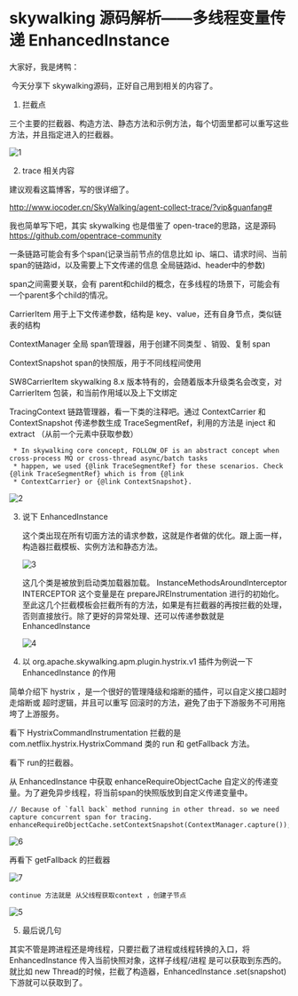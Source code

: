 # skywalking 源码解析——多线程变量传递 EnhancedInstance

大家好，我是烤鸭：

​	今天分享下 skywalking源码，正好自己用到相关的内容了。

1.  拦截点

   三个主要的拦截器、构造方法、静态方法和示例方法，每个切面里都可以重写这些方法，并且指定进入的拦截器。

   ![1](E:\my\blog\skywalking\源码\1.png)

2.  trace 相关内容

   建议观看这篇博客，写的很详细了。

   http://www.iocoder.cn/SkyWalking/agent-collect-trace/?vip&guanfang#

   我也简单写下吧，其实 skywalking 也是借鉴了 open-trace的思路，这是源码 https://github.com/opentrace-community 

   一条链路可能会有多个span(记录当前节点的信息比如 ip、端口、请求时间、当前span的链路id，以及需要上下文传递的信息  全局链路id、header中的参数)

   span之间需要关联，会有 parent和child的概念，在多线程的场景下，可能会有 一个parent多个child的情况。

   CarrierItem 用于上下文传递参数，结构是 key、value，还有自身节点，类似链表的结构

   ContextManager 全局 span管理器，用于创建不同类型 、销毁、复制 span

   ContextSnapshot span的快照版，用于不同线程间使用

   SW8CarrierItem skywalking 8.x 版本特有的，会随着版本升级类名会改变，对  CarrierItem  包装，和当前作用域以及上下文绑定

   TracingContext 链路管理器，看一下类的注释吧。通过 ContextCarrier 和 ContextSnapshot 传递参数生成 TraceSegmentRef，利用的方法是 inject  和 extract （从前一个元素中获取参数）

   ```
    * In skywalking core concept, FOLLOW_OF is an abstract concept when cross-process MQ or cross-thread async/batch tasks
    * happen, we used {@link TraceSegmentRef} for these scenarios. Check {@link TraceSegmentRef} which is from {@link
    * ContextCarrier} or {@link ContextSnapshot}.
   ```

   ![2](E:\my\blog\skywalking\源码\2.png)

   

3. 说下 EnhancedInstance

   这个类出现在所有切面方法的请求参数，这就是作者做的优化。跟上面一样，构造器拦截模板、实例方法和静态方法。

   ![3](E:\my\blog\skywalking\源码\3.png)

   这几个类是被放到启动类加载器加载。 InstanceMethodsAroundInterceptor INTERCEPTOR 这个变量是在 prepareJREInstrumentation 进行的初始化。至此这几个拦截模板会拦截所有的方法，如果是有拦截器的再按拦截的处理，否则直接放行。除了更好的异常处理、还可以传递参数就是 EnhancedInstance

   ![4](E:\my\blog\skywalking\源码\4.png)

   

4.  以 org.apache.skywalking.apm.plugin.hystrix.v1 插件为例说一下  EnhancedInstance 的作用

   简单介绍下 hystrix ，是一个很好的管理降级和熔断的插件，可以自定义接口超时 走熔断或 超时逻辑，并且可以重写 回滚时的方法，避免了由于下游服务不可用拖垮了上游服务。

   看下 HystrixCommandInstrumentation 拦截的是 com.netflix.hystrix.HystrixCommand 类的 run 和 getFallback 方法。

   看下 run的拦截器。

   从 EnhancedInstance 中获取 enhanceRequireObjectCache 自定义的传递变量。为了避免异步线程，将当前span的快照版放到自定义传递变量中。

   ```
   // Because of `fall back` method running in other thread. so we need capture concurrent span for tracing.
   enhanceRequireObjectCache.setContextSnapshot(ContextManager.capture()); 
   ```

   ![6](E:\my\blog\skywalking\源码\6.png)

   再看下 getFallback 的拦截器

   ![7](E:\my\blog\skywalking\源码\7.png)

    continue 方法就是 从父线程获取context ，创建子节点

   ![5](E:\my\blog\skywalking\源码\5.png)

5.  最后说几句

   其实不管是跨进程还是垮线程，只要拦截了进程或线程转换的入口，将  EnhancedInstance 传入当前快照对象，这样子线程/进程 是可以获取到东西的。就比如 new Thread的时候，拦截了构造器，EnhancedInstance .set(snapshot) 下游就可以获取到了。

